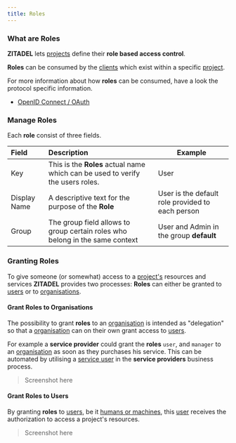 ```yaml
---
title: Roles
---
```


### What are Roles

**ZITADEL** lets [projects](administrate#projects) define their **role based access control**.

**Roles** can be consumed by the [clients](administrate#clients) which exist within a specific [project](administrate#projects).

For more information about how **roles** can be consumed, have a look the protocol specific information.

- [OpenID Connect / OAuth](integrate#How_to_consume_authorizations_in_your_application_or_service)

### Manage Roles

Each **role** consist of three fields.

| Field        | Description                                                                  | Example                                          |
|:-------------|:-----------------------------------------------------------------------------|--------------------------------------------------|
| Key          | This is the **Roles** actual name which can be used to verify the users roles.                                            | User                                             |
| Display Name | A descriptive text for the purpose of the **Role**                           | User is the default role provided to each person |
| Group        | The group field allows to group certain roles who belong in the same context | User and Admin in the group **default**          |

### Granting Roles

To give someone (or somewhat) access to a [project's](administrate#projects) resources and services **ZITADEL** provides two processes: **Roles** can either be granted to [users](administrate#Users) or to [organisations](administrate#Organisations).

#### Grant Roles to Organisations

The possibility to grant **roles** to an [organisation](administrate#Organisations) is intended as "delegation" so that a [organisation](administrate#Organisations) can on their own grant access to [users](administrate#Users).

For example a **service provider** could grant the **roles** `user`, and `manager` to an [organisation](administrate#Organisations) as soon as they purchases his service. This can be automated by utilising a [service user](administrate#Manage_Service_Users) in the **service providers** business process.

> Screenshot here

#### Grant Roles to Users

By granting **roles** to [users](administrate#Users), be it [humans or machines](administrate#Human_vs_Service_Users), this [user](administrate#Users) receives the authorization to access a project's resources.

> Screenshot here
